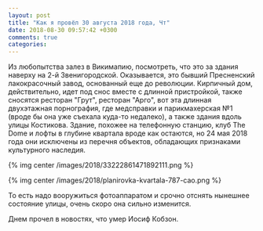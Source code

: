 ```yaml
---
layout: post
title: "Как я провёл 30 августа 2018 года, Чт"
date: 2018-08-30 09:57:42 +0300
comments: true
categories: 
---
```

Из любопытства залез в Викимапию, посмотреть, что это за здания наверху на 2-й Звенигородской. Оказывается, это бывший Пресненский лакокрасочный завод, основанный еще до революции. Кирпичный дом, действительно, идет под снос вместе с длинной пристройкой, также сносятся ресторан "Грут", ресторан "Арго", вот эта длинная двухэтажная порнография, где медсправки и парикмахерская №1 (вроде бы она уже съехала куда-то недалеко), а также здания вдоль улицы Костикова. Здание, похожее на телефонную станцию, клуб The Dome и лофты в глубине квартала вроде как остаются, но 24 мая 2018 года они исключены из перечня объектов, обладающих признаками культурного наследия.

{% img center /images/2018/33222861471892111.png %}

{% img center /images/2018/planirovka-kvartala-787-cao.png %} 

То есть надо вооружиться фотоаппаратом и срочно отснять нынешнее состояние улицы, очень скоро она сильно изменится.

Днем прочел в новостях, что умер Иосиф Кобзон.